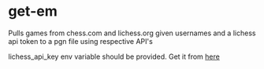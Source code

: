 # get-em

Pulls games from chess.com and lichess.org given usernames and a lichess api token to a pgn file using respective API's

lichess_api_key env variable should be provided. Get it from [here](https://lichess.org/account/oauth/token)